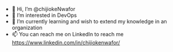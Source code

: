 - 👋 Hi, I’m @chijiokeNwafor
- 👀 I’m interested in DevOps
- 🌱 I’m currently learning and wish to extend my knowledge in an organization
- 📫 You can reach me on LinkedIn to reach me https://www.linkedin.com/in/chijiokenwafor/

<!---
chijiokeNwafor/chijiokeNwafor is a ✨ special ✨ repository because its `README.md` (this file) appears on your GitHub profile.
You can click the Preview link to take a look at your changes.
I want to see these changes with rebase
--->
